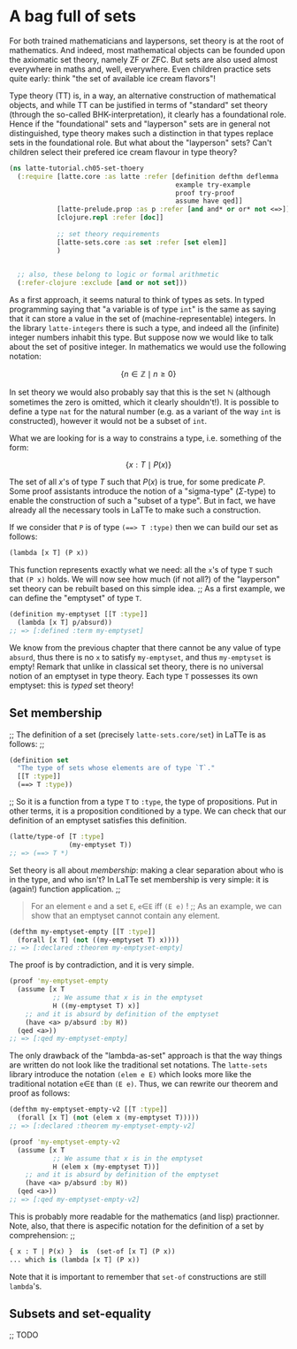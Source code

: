 
# A bag full of sets

For both trained mathematicians and laypersons, set theory is at the root
of mathematics. And indeed, most mathematical objects can be founded
upon the axiomatic set theory, namely ZF or ZFC. But sets are also
used almost everywhere in maths and, well, everywhere. Even children
practice sets quite early: think "the set of available ice cream
flavors"!

Type theory (TT) is, in a way, an alternative construction of mathematical
objects, and while TT can be justified in terms of "standard" set theory
(through the so-called BHK-interpretation), it clearly has a foundational role.
Hence if the "foundational" sets and "layperson" sets are in general not
distinguished, type theory makes such a distinction in that types replace
sets in the foundational role. But what about the "layperson" sets?
Can't children select their prefered ice cream flavour in type theory? 


```clojure
(ns latte-tutorial.ch05-set-thoery
  (:require [latte.core :as latte :refer [definition defthm deflemma
                                          example try-example
                                          proof try-proof
                                          assume have qed]]
            [latte-prelude.prop :as p :refer [and and* or or* not <=>]]
            [clojure.repl :refer [doc]]
            
            ;; set theory requirements
            [latte-sets.core :as set :refer [set elem]]
            )

  
  ;; also, these belong to logic or formal arithmetic
  (:refer-clojure :exclude [and or not set]))

```

As a first approach, it seems natural to think of types as sets.
In typed programming saying that "a variable is of type
`int`" is the same as saying that it can store a value in the
set of (machine-representable) integers. In the library `latte-integers`
there is such a type, and indeed all the (infinite) integer numbers
inhabit this type. But suppose now we would like to talk about the
set of positive integer. In mathematics we would use the following notation:

$$\{n \in \mathbb{Z} \mid n \geq 0\}$$

In set theory we would also probably say that this is the set $\mathbb{N}$
(although sometimes the zero is omitted, which it clearly shouldn't!).
It is possible to define a type `nat` for the natural number (e.g. as a variant
of the way `int` is constructed), however it would not be a subset of `int`.

What we are looking for is a way to constrains a type, i.e. something of the form:

$$\{x : T \mid P(x) \}$$

The set of all $x$'s of type $T$ such that $P(x)$ is true, for some predicate $P$. 
Some proof assistants introduce the notion of a "sigma-type" ($\Sigma$-type)
to enable the construction of such a "subset of a type". But in fact, we have already
all the necessary tools in LaTTe to make such a construction.

If we consider that `P` is of type `(==> T :type)` then
we can build our set as follows:

```clojure
(lambda [x T] (P x))
```

This function represents exactly what we need: all the `x`'s of type `T` such that `(P x)` holds.
We will now see how much (if not all?) of the "layperson" set theory
can be rebuilt based on this simple idea. 
;;
As a first example, we can define the "emptyset" of type `T`.


```clojure
(definition my-emptyset [[T :type]]
  (lambda [x T] p/absurd))
;; => [:defined :term my-emptyset]

```

We know from the previous chapter that there cannot be any value of type
`absurd`, thus there is no `x` to satisfy `my-emptyset`, and thus `my-emptyset` is empty!
Remark that unlike in classical set theory, there is no universal notion of an emptyset in
type theory. Each type `T` possesses its own emptyset: this is *typed* set theory!



## Set membership
;;
The definition of a set (precisely `latte-sets.core/set`) in LaTTe is as follows:
;;
```clojure
(definition set
  "The type of sets whose elements are of type `T`."
  [[T :type]]
  (==> T :type))
```
;;
So it is a function from a type `T` to `:type`, the type of propositions.
Put in other terms, it is a proposition conditioned by a type.
We can check that our definition of an emptyset satisfies this definition.


```clojure
(latte/type-of [T :type]
               (my-emptyset T))
;; => (==> T *)

```

Set theory is all about *membership*: making a clear separation about who is
in the type, and who isn't? In LaTTe set membership is very simple: it is (again!) function application.
;;
> For an element `e` and a set `E`, `e`∈`E` iff `(E e)` !
;;
As an example, we can show that an emptyset cannot contain any element.


```clojure
(defthm my-emptyset-empty [[T :type]]
  (forall [x T] (not ((my-emptyset T) x))))
;; => [:declared :theorem my-emptyset-empty]

```

The proof is by contradiction, and it is very simple.


```clojure
(proof 'my-emptyset-empty
  (assume [x T
           ;; We assume that x is in the emptyset
           H ((my-emptyset T) x)]
    ;; and it is absurd by definition of the emptyset
    (have <a> p/absurd :by H))
  (qed <a>))
;; => [:qed my-emptyset-empty]

```

The only drawback of the "lambda-as-set" approach is that the
way things are written do not look like the traditional set notations.
The `latte-sets` library introduce the notation `(elem e E)` which
looks more like the traditional notation `e`∈`E` than `(E e)`.
Thus, we can rewrite our theorem and proof as follows:


```clojure
(defthm my-emptyset-empty-v2 [[T :type]]
  (forall [x T] (not (elem x (my-emptyset T)))))
;; => [:declared :theorem my-emptyset-empty-v2]

(proof 'my-emptyset-empty-v2
  (assume [x T
           ;; We assume that x is in the emptyset
           H (elem x (my-emptyset T))]
    ;; and it is absurd by definition of the emptyset
    (have <a> p/absurd :by H))
  (qed <a>))
;; => [:qed my-emptyset-empty-v2]

```

This is probably more readable for the mathematics (and lisp) practionner.
Note, also, that there is aspecific notation for the definition
of a set by comprehension:
;;
```clojure
{ x : T | P(x) }  is  (set-of [x T] (P x))
... which is (lambda [x T] (P x))
```
Note that it is important to remember that `set-of` constructions are still `lambda`'s.



## Subsets and set-equality
;;
TODO

